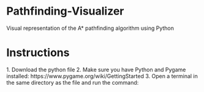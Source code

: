 # Pathfinding-Visualizer
Visual representation of the A* pathfinding algorithm using Python

<h1>Instructions</h1>
1. Download the python file
2. Make sure you have Python and Pygame installed: https://www.pygame.org/wiki/GettingStarted
3. Open a terminal in the same directory as the file and run the command:
  
